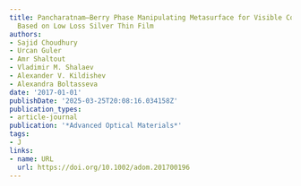 ```yaml
---
title: Pancharatnam–Berry Phase Manipulating Metasurface for Visible Color Hologram
  Based on Low Loss Silver Thin Film
authors:
- Sajid Choudhury
- Urcan Guler
- Amr Shaltout
- Vladimir M. Shalaev
- Alexander V. Kildishev
- Alexandra Boltasseva
date: '2017-01-01'
publishDate: '2025-03-25T20:08:16.034158Z'
publication_types:
- article-journal
publication: '*Advanced Optical Materials*'
tags:
- J
links:
- name: URL
  url: https://doi.org/10.1002/adom.201700196
---
```

